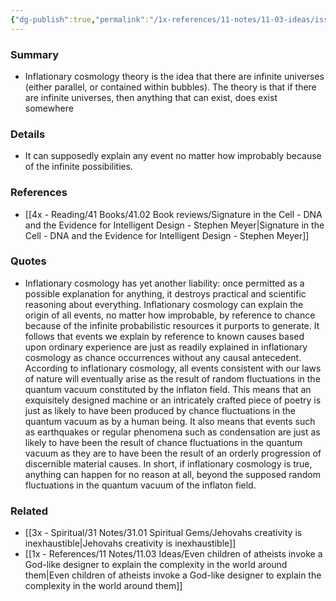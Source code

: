 ```yaml
---
{"dg-publish":true,"permalink":"/1x-references/11-notes/11-03-ideas/issues-with-inflationary-cosmology-theory/","title":"Issues with Inflationary cosmology theory","created":"2024-01-20T11:22:36.000+03:00","updated":"2024-02-14T20:18:29.208+03:00"}
---
```



### Summary
- Inflationary cosmology theory is the idea that there are infinite universes (either parallel, or contained within bubbles). The theory is that if there are infinite universes, then anything that can exist, does exist somewhere

### Details
- It can supposedly explain any event no matter how improbably because of the infinite possibilities. 

### References
- [[4x - Reading/41 Books/41.02 Book reviews/Signature in the Cell - DNA and the Evidence for Intelligent Design - Stephen Meyer\|Signature in the Cell - DNA and the Evidence for Intelligent Design - Stephen Meyer]]

### Quotes
- Inflationary cosmology has yet another liability: once permitted as a possible explanation for anything, it destroys practical and scientific reasoning about everything. Inflationary cosmology can explain the origin of all events, no matter how improbable, by reference to chance because of the infinite probabilistic resources it purports to generate. It follows that events we explain by reference to known causes based upon ordinary experience are just as readily explained in inflationary cosmology as chance occurrences without any causal antecedent. According to inflationary cosmology, all events consistent with our laws of nature will eventually arise as the result of random fluctuations in the quantum vacuum constituted by the inflaton field. This means that an exquisitely designed machine or an intricately crafted piece of poetry is just as likely to have been produced by chance fluctuations in the quantum vacuum as by a human being. It also means that events such as earthquakes or regular phenomena such as condensation are just as likely to have been the result of chance fluctuations in the quantum vacuum as they are to have been the result of an orderly progression of discernible material causes. In short, if inflationary cosmology is true, anything can happen for no reason at all, beyond the supposed random fluctuations in the quantum vacuum of the inflaton field.

### Related
- [[3x - Spiritual/31 Notes/31.01 Spiritual Gems/Jehovahs creativity is inexhaustible\|Jehovahs creativity is inexhaustible]]
- [[1x - References/11 Notes/11.03 Ideas/Even children of atheists invoke a God-like designer to explain the complexity in the world around them\|Even children of atheists invoke a God-like designer to explain the complexity in the world around them]]
